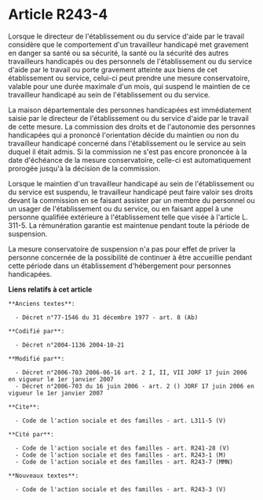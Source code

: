 # Article R243-4

Lorsque le directeur de l'établissement ou du service d'aide par le travail considère que le comportement d'un travailleur
handicapé met gravement en danger sa santé ou sa sécurité, la santé ou la sécurité des autres travailleurs handicapés ou des
personnels de l'établissement ou du service d'aide par le travail ou porte gravement atteinte aux biens de cet établissement
ou service, celui-ci peut prendre une mesure conservatoire, valable pour une durée maximale d'un mois, qui suspend le
maintien de ce travailleur handicapé au sein de l'établissement ou du service. 

La maison départementale des personnes handicapées est immédiatement saisie par le directeur de l'établissement ou du service
d'aide par le travail de cette mesure. La commission des droits et de l'autonomie des personnes handicapées qui a prononcé
l'orientation décide du maintien ou non du travailleur handicapé concerné dans l'établissement ou le service au sein duquel
il était admis. Si la commission ne s'est pas encore prononcée à la date d'échéance de la mesure conservatoire, celle-ci est
automatiquement prorogée jusqu'à la décision de la commission. 

Lorsque le maintien d'un travailleur handicapé au sein de l'établissement ou du service est suspendu, le travailleur
handicapé peut faire valoir ses droits devant la commission en se faisant assister par un membre du personnel ou un usager de
l'établissement ou du service, ou en faisant appel à une personne qualifiée extérieure à l'établissement telle que visée à
l'article L. 311-5. La rémunération garantie est maintenue pendant toute la période de suspension. 

La mesure conservatoire de suspension n'a pas pour effet de priver la personne concernée de la possibilité de continuer à
être accueillie pendant cette période dans un établissement d'hébergement pour personnes handicapées.

**Liens relatifs à cet article**

	**Anciens textes**:

	  - Décret n°77-1546 du 31 décembre 1977 - art. 8 (Ab)

	**Codifié par**:

	  - Décret n°2004-1136 2004-10-21

	**Modifié par**:

	  - Décret n°2006-703 2006-06-16 art. 2 I, II, VII JORF 17 juin 2006 en vigueur le 1er janvier 2007
	  - Décret n°2006-703 du 16 juin 2006 - art. 2 () JORF 17 juin 2006 en vigueur le 1er janvier 2007

	**Cite**:

	  - Code de l'action sociale et des familles - art. L311-5 (V)

	**Cité par**:

	  - Code de l'action sociale et des familles - art. R241-28 (V)
	  - Code de l'action sociale et des familles - art. R243-1 (M)
	  - Code de l'action sociale et des familles - art. R243-7 (MMN)

	**Nouveaux textes**:

	  - Code de l'action sociale et des familles - art. R243-3 (V)
